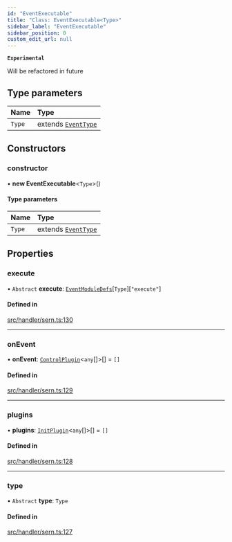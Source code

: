 ```yaml
---
id: "EventExecutable"
title: "Class: EventExecutable<Type>"
sidebar_label: "EventExecutable"
sidebar_position: 0
custom_edit_url: null
---
```


**`Experimental`**

Will be refactored in future

## Type parameters

| Name | Type |
| :------ | :------ |
| `Type` | extends [`EventType`](../enums/EventType.md) |

## Constructors

### constructor

• **new EventExecutable**<`Type`\>()

#### Type parameters

| Name | Type |
| :------ | :------ |
| `Type` | extends [`EventType`](../enums/EventType.md) |

## Properties

### execute

• `Abstract` **execute**: [`EventModuleDefs`](../modules.md#eventmoduledefs)[`Type`][``"execute"``]

#### Defined in

[src/handler/sern.ts:130](https://github.com/sern-handler/handler/blob/b641472/src/handler/sern.ts#L130)

___

### onEvent

• **onEvent**: [`ControlPlugin`](../interfaces/ControlPlugin.md)<`any`[]\>[] = `[]`

#### Defined in

[src/handler/sern.ts:129](https://github.com/sern-handler/handler/blob/b641472/src/handler/sern.ts#L129)

___

### plugins

• **plugins**: [`InitPlugin`](../interfaces/InitPlugin.md)<`any`[]\>[] = `[]`

#### Defined in

[src/handler/sern.ts:128](https://github.com/sern-handler/handler/blob/b641472/src/handler/sern.ts#L128)

___

### type

• `Abstract` **type**: `Type`

#### Defined in

[src/handler/sern.ts:127](https://github.com/sern-handler/handler/blob/b641472/src/handler/sern.ts#L127)
